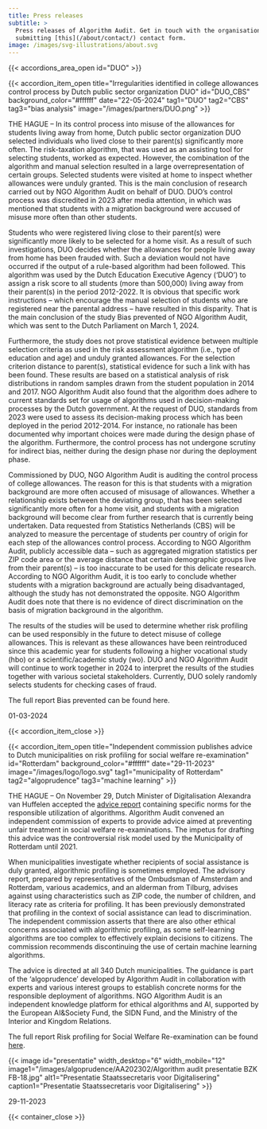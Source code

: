 ```yaml
---
title: Press releases
subtitle: >
  Press releases of Algorithm Audit. Get in touch with the organisation by
  submitting [this](/about/contact/) contact form.
image: /images/svg-illustrations/about.svg
---
```


{{< accordions_area_open id="DUO" >}}

{{< accordion_item_open title="Irregularities identified in college allowances control process by Dutch public sector organization DUO" id="DUO_CBS" background_color="#ffffff" date="22-05-2024" tag1="DUO" tag2="CBS" tag3="bias analysis" image="/images/partners/DUO.png" >}}

THE HAGUE – In its control process into misuse of the allowances for students living away from home, Dutch public sector organization DUO selected individuals who lived close to their parent(s) significantly more often. The risk-taxation algorithm, that was used as an assisting tool for selecting students, worked as expected. However, the combination of the algorithm and manual selection resulted in a large overrepresentation of certain groups. Selected students were visited at home to inspect whether allowances were unduly granted. This is the main conclusion of research carried out by NGO Algorithm Audit on behalf of DUO. DUO’s control process was discredited in 2023 after media attention, in which was mentioned that students with a migration background were accused of misuse more often than other students.

Students who were registered living close to their parent(s) were significantly more likely to be selected for a home visit. As a result of such investigations, DUO decides whether the allowances for people living away from home has been frauded with. Such a deviation would not have occurred if the output of a rule-based algorithm had been followed. This algorithm was used by the Dutch Education Executive Agency (‘DUO’) to assign a risk score to all students (more than 500,000) living away from their parent(s) in the period 2012-2022. It is obvious that specific work instructions – which encourage the manual selection of students who are registered near the parental address – have resulted in this disparity. That is the main conclusion of the study Bias prevented of NGO Algorithm Audit, which was sent to the Dutch Parliament on March 1, 2024.

Furthermore, the study does not prove statistical evidence between multiple selection criteria as used in the risk assessment algorithm (i.e., type of education and age) and unduly granted allowances. For the selection criterion distance to parent(s), statistical evidence for such a link with has been found. These results are based on a statistical analysis of risk distributions in random samples drawn from the student population in 2014 and 2017. NGO Algorithm Audit also found that the algorithm does adhere to current standards set for usage of algorithms used in decision-making processes by the Dutch government. At the request of DUO, standards from 2023 were used to assess its decision-making process which has been deployed in the period 2012-2014. For instance, no rationale has been documented why important choices were made during the design phase of the algorithm. Furthermore, the control process has not undergone scrutiny for indirect bias, neither during the design phase nor during the deployment phase.

Commissioned by DUO, NGO Algorithm Audit is auditing the control process of college allowances. The reason for this is that students with a migration background are more often accused of misusage of allowances. Whether a relationship exists between the deviating group, that has been selected significantly more often for a home visit, and students with a migration background will become clear from further research that is currently being undertaken. Data requested from Statistics Netherlands (CBS) will be analyzed to measure the percentage of students per country of origin for each step of the allowances control process. According to NGO Algorithm Audit, publicly accessible data – such as aggregated migration statistics per ZIP code area or the average distance that certain demographic groups live from their parent(s) – is too inaccurate to be used for this delicate research. According to NGO Algorithm Audit, it is too early to conclude whether students with a migration background are actually being disadvantaged, although the study has not demonstrated the opposite. NGO Algorithm Audit does note that there is no evidence of direct discrimination on the basis of migration background in the algorithm.

The results of the studies will be used to determine whether risk profiling can be used responsibly in the future to detect misuse of college allowances. This is relevant as these allowances have been reintroduced since this academic year for students following a higher vocational study (hbo) or a scientific/academic study (wo). DUO and NGO Algorithm Audit will continue to work together in 2024 to interpret the results of the studies together with various societal stakeholders. Currently, DUO solely randomly selects students for checking cases of fraud.

The full report Bias prevented can be found here.

01-03-2024

{{< accordion_item_close >}}

{{< accordion_item_open title="Independent commission publishes advice to Dutch municipalities on risk profiling for social welfare re-examination" id="Rotterdam" background_color="#ffffff" date="29-11-2023" image="/images/logo/logo.svg" tag1="municipality of Rotterdam" tag2="algoprudence" tag3="machine learning" >}}

THE HAGUE – On November 29, Dutch Minister of Digitalisation Alexandra van Huffelen accepted the [advice report]() containing specific norms for the responsible utilization of algorithms. Algorithm Audit convened an independent commission of experts to provide advice aimed at preventing unfair treatment in social welfare re-examinations. The impetus for drafting this advice was the controversial risk model used by the Municipality of Rotterdam until 2021.

When municipalities investigate whether recipients of social assistance is duly granted, algorithmic profiling is sometimes employed. The advisory report, prepared by representatives of the Ombudsman of Amsterdam and Rotterdam, various academics, and an alderman from Tilburg, advises against using characteristics such as ZIP code, the number of children, and literacy rate as criteria for profiling. It has been previously demonstrated that profiling in the context of social assistance can lead to discrimination. The independent commission asserts that there are also other ethical concerns associated with algorithmic profiling, as some self-learning algorithms are too complex to effectively explain decisions to citizens. The commission recommends discontinuing the use of certain machine learning algorithms.

The advice is directed at all 340 Dutch municipalities. The guidance is part of the ‘algoprudence’ developed by Algorithm Audit in collaboration with experts and various interest groups to establish concrete norms for the responsible deployment of algorithms. NGO Algorithm Audit is an independent knowledge platform for ethical algorithms and AI, supported by the European AI\&Society Fund, the SIDN Fund, and the Ministry of the Interior and Kingdom Relations.

The full report Risk profiling for Social Welfare Re-examination can be found [here](http://localhost:1313/algoprudence/cases/aa202302_risk-profiling-for-social-welfare-reexamination/).

{{< image id="presentatie" width_desktop="6" width_mobile="12" image1="/images/algoprudence/AA202302/Algorithm audit presentatie BZK FB-18.jpg" alt1="Presentatie Staatssecretaris voor Digitalisering" caption1="Presentatie Staatssecretaris voor Digitalisering" >}}

29-11-2023

{{< container_close >}}
